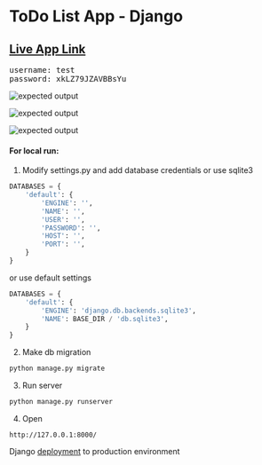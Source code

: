 # ToDo List App - Django


## [Live App Link](https://todolist-app-django-production.up.railway.app/)

<pre>
username: test
password: xkLZ79JZAVBBsYu
</pre>



![expected output](https://i.imgur.com/lwSD66R.png)

![expected output](https://i.imgur.com/i4KU4eA.png)

![expected output](https://i.imgur.com/gULqAVW.png)
<br/>

#### For local run: 
1. Modify settings.py and add database credentials or use sqlite3
```python
DATABASES = {
    'default': {
        'ENGINE': '',
        'NAME': '',
        'USER': '',
        'PASSWORD': '',
        'HOST': '',
        'PORT': '',
    }
}
```
or use default settings

```python
DATABASES = {
    'default': {
        'ENGINE': 'django.db.backends.sqlite3',
        'NAME': BASE_DIR / 'db.sqlite3',
    }
}
```
2. Make db migration
```cmd
python manage.py migrate
```
3. Run server
```cmd
python manage.py runserver
```
4. Open
```link
http://127.0.0.1:8000/
```

Django [deployment](https://developer.mozilla.org/en-US/docs/Learn/Server-side/Django/Deployment) to production environment


